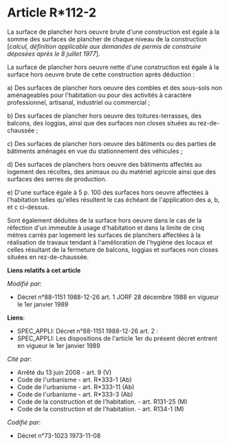 # Article R*112-2

La surface de plancher hors oeuvre brute d'une construction est égale à la somme des surfaces de plancher de chaque niveau de
la construction [*calcul, définition applicable aux demandes de permis de construire déposées après le 8 juillet 1977*].

La surface de plancher hors oeuvre nette d'une construction est égale à la surface hors oeuvre brute de cette construction
après déduction :

a) Des surfaces de plancher hors oeuvre des combles et des sous-sols non aménageables pour l'habitation ou pour des activités
à caractère professionnel, artisanal, industriel ou commercial ;

b) Des surfaces de plancher hors oeuvre des toitures-terrasses, des balcons, des loggias, ainsi que des surfaces non closes
situées au rez-de-chaussée ;

c) Des surfaces de plancher hors oeuvre des bâtiments ou des parties de bâtiments aménagés en vue du stationnement des
véhicules ;

d) Des surfaces de planchers hors oeuvre des bâtiments affectés au logement des récoltes, des animaux ou du matériel agricole
ainsi que des surfaces des serres de production.

e) D'une surface égale à 5 p. 100 des surfaces hors oeuvre affectées à l'habitation telles qu'elles résultent le cas échéant
de l'application des a, b, et c ci-dessus.

Sont également déduites de la surface hors oeuvre dans le cas de la réfection d'un immeuble à usage d'habitation et dans la
limite de cinq mètres carrés par logement les surfaces de planchers affectées à la réalisation de travaux tendant à
l'amélioration de l'hygiène des locaux et celles résultant de la fermeture de balcons, loggias et surfaces non closes situées
en rez-de-chaussée.

**Liens relatifs à cet article**

_Modifié par_:

  - Décret n°88-1151 1988-12-26 art. 1 JORF 28 décembre 1988 en vigueur le 1er janvier 1989

**Liens**:

  - SPEC_APPLI: Décret n°88-1151 1988-12-26 art. 2 :
  - SPEC_APPLI: Les dispositions de l'article 1er du présent décret entrent en vigueur le 1er janvier 1989

_Cité par_:

  - Arrêté du 13 juin 2008 - art. 9 (V)
  - Code de l'urbanisme - art. R*333-1 (Ab)
  - Code de l'urbanisme - art. R*333-11 (Ab)
  - Code de l'urbanisme - art. R*333-3 (Ab)
  - Code de la construction et de l'habitation. - art. R131-25 (M)
  - Code de la construction et de l'habitation. - art. R134-1 (M)

_Codifié par_:

  - Décret n°73-1023 1973-11-08
